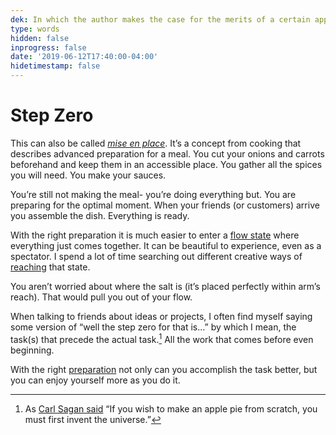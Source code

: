 ```yaml
---
dek: In which the author makes the case for the merits of a certain approach to preparation
type: words
hidden: false
inprogress: false
date: '2019-06-12T17:40:00-04:00'
hidetimestamp: false
---
```


# Step Zero

This can also be called <em>[mise en place](https://en.wikipedia.org/wiki/Mise_en_place)</em>. It’s a concept from cooking that describes advanced preparation for a meal. You cut your onions and carrots beforehand and keep them in an accessible place. You gather all the spices you will need. You make your sauces.

You’re still not making the meal- you’re doing everything but. You are preparing for the optimal moment. When your friends (or customers) arrive you assemble the dish. Everything is ready. 

With the right preparation it is much easier to enter a [flow state](https://en.wikipedia.org/wiki/Flow_(psychology)) where everything just comes together. It can be beautiful to experience, even as a spectator. I spend a lot of time searching out different creative ways of [reaching](https://www.are.na/block/4446495) that state. 

You aren’t worried about where the salt is (it’s placed perfectly within arm’s reach). That would pull you out of your flow.

When talking to friends about ideas or projects, I often find myself saying some version of “well the step zero for that is…” by which I mean, the task(s) that precede the actual task.[^1] All the work that comes before even beginning. 

With the right [preparation](https://www.darkreading.com/the-state-of-hacktivism-in-2020-/d/d-id/1338382) not only can you accomplish the task better, but you can enjoy yourself more as you do it. 

[^1]: As [Carl Sagan said](https://www.youtube.com/watch?v=7s664NsLeFM) “If you wish to make an apple pie from scratch, you must first invent the universe.”
